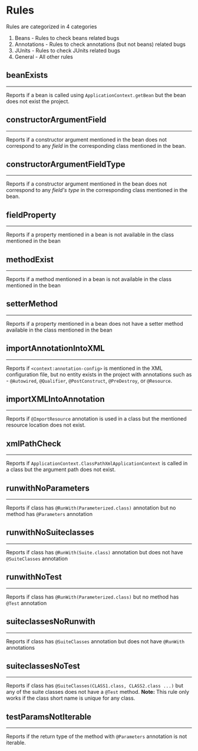 # Rules
Rules are categorized in 4 categories</br>
1. Beans - Rules to check beans related bugs
2. Annotations - Rules to check annotations (but not beans) related bugs
3. JUnits - Rules to check JUnits related bugs
4. General - All other rules

## beanExists
---------------
Reports if a bean is called using `ApplicationContext.getBean` but the bean does not exist the project.

## constructorArgumentField
---------------
Reports if a constructor argument mentioned in the bean does not correspond to any *field* in the corresponding class mentioned in the bean.

## constructorArgumentFieldType
---------------
Reports if a constructor argument mentioned in the bean does not correspond to any *field's type* in the corresponding class mentioned in the bean.

## fieldProperty
---------------
Reports if a property mentioned in a bean is not available in the class mentioned in the bean

## methodExist
---------------
Reports if a method mentioned in a bean is not available in the class mentioned in the bean

## setterMethod
---------------
Reports if a property mentioned in a bean does not have a setter method available in the class mentioned in the bean

## importAnnotationIntoXML
---------------
Reports if `<context:annotation-config>` is mentioned in the XML configuration file, but no entity exists in the project with annotations such as - `@Autowired`, `@Qualifier`, `@PostConstruct`, `@PreDestroy`, or `@Resource`.

## importXMLIntoAnnotation
---------------
Reports if `@ImportResource` annotation is used in a class but the mentioned resource location does not exist.

## xmlPathCheck
---------------
Reports if `ApplicationContext.ClassPathXmlApplicationContext` is called in a class but the argument path does not exist.

## runwithNoParameters
---------------
Reports if class has `@RunWith(Parameterized.class)` annotation but no method has `@Parameters` annotation

## runwithNoSuiteclasses
---------------
Reports if class has `@RunWith(Suite.class)` annotation but does not have `@SuiteClasses` annotation

## runwithNoTest
---------------
Reports if class has `@RunWith(Parameterized.class)` but no method has `@Test` annotation

## suiteclassesNoRunwith
---------------
Reports if class has `@SuiteClasses` annotation but does not have `@RunWith` annotations

## suiteclassesNoTest
---------------
Reports if class has `@SuiteClasses(CLASS1.class, CLASS2.class ...)` but any of the suite classes does not have a `@Test` method. **Note:** This rule only works if the class short name is unique for any class.

## testParamsNotIterable
---------------
Reports if the return type of the method with `@Parameters` annotation is not iterable.